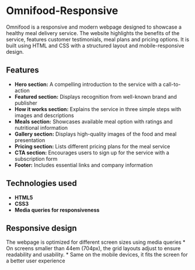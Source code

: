 # Omnifood-Responsive

Omnifood is a responsive and modern webpage designed to showcase a healthy meal delivery service. The website highlights the benefits of the service, features customer testimonials, meal plans and pricing options. It is built using HTML and CSS with a structured layout and mobile-responsive design.

## Features

  * **Hero section:** A compelling introduction to the service with a call-to-action
  * **Featured section:** Displays recognition from well-known brand and publisher
  * **How it works section:** Explains the service in three simple steps with images and descriptions
  * **Meals section:** Showcases available meal option with ratings and nutritional information
  * **Gallery section:** Displays high-quality images of the food and meal presentation
  * **Pricing section:** Lists different pricing plans for the meal service
  * **CTA section:** Encourages users to sign up for the service with a subscription form
  * **Footer:** Includes essential links and company information

## Technologies used

  * **HTML5**
  * **CSS3**
  * **Media queries for responsiveness**

## Responsive design

  The webpage is optimized for different screen sizes using media queries
    * On screens smaller than 44em (704px), the grid layouts adjust to ensure readability and usability.
    * Same on the mobile devices, it fits the screen for a better user experience
